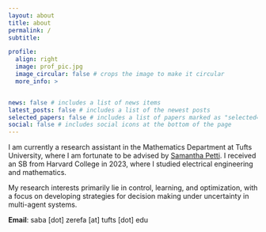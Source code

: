 ```yaml
---
layout: about
title: about
permalink: /
subtitle:

profile:
  align: right
  image: prof_pic.jpg
  image_circular: false # crops the image to make it circular
  more_info: >


news: false # includes a list of news items
latest_posts: false # includes a list of the newest posts
selected_papers: false # includes a list of papers marked as "selected={true}"
social: false # includes social icons at the bottom of the page
---
```


I am currently a research assistant in the Mathematics Department at Tufts University, where I am fortunate to be advised by [Samantha Petti](https://spetti.github.io/). I received an SB from Harvard College in 2023, where I studied electrical engineering and mathematics.

My research interests primarily lie in control, learning, and optimization, with a focus on developing strategies for decision making under uncertainty in multi-agent systems.

**Email**: saba [dot] zerefa [at] tufts [dot] edu

